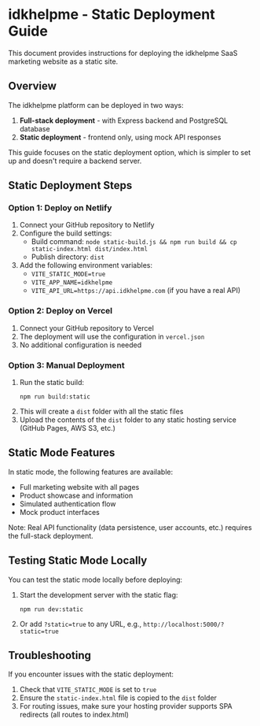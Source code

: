 # idkhelpme - Static Deployment Guide

This document provides instructions for deploying the idkhelpme SaaS marketing website as a static site.

## Overview

The idkhelpme platform can be deployed in two ways:
1. **Full-stack deployment** - with Express backend and PostgreSQL database
2. **Static deployment** - frontend only, using mock API responses

This guide focuses on the static deployment option, which is simpler to set up and doesn't require a backend server.

## Static Deployment Steps

### Option 1: Deploy on Netlify

1. Connect your GitHub repository to Netlify
2. Configure the build settings:
   - Build command: `node static-build.js && npm run build && cp static-index.html dist/index.html`
   - Publish directory: `dist`
3. Add the following environment variables:
   - `VITE_STATIC_MODE=true`
   - `VITE_APP_NAME=idkhelpme`
   - `VITE_API_URL=https://api.idkhelpme.com` (if you have a real API)

### Option 2: Deploy on Vercel

1. Connect your GitHub repository to Vercel
2. The deployment will use the configuration in `vercel.json`
3. No additional configuration is needed

### Option 3: Manual Deployment

1. Run the static build:
   ```
   npm run build:static
   ```
2. This will create a `dist` folder with all the static files
3. Upload the contents of the `dist` folder to any static hosting service (GitHub Pages, AWS S3, etc.)

## Static Mode Features

In static mode, the following features are available:
- Full marketing website with all pages
- Product showcase and information
- Simulated authentication flow
- Mock product interfaces

Note: Real API functionality (data persistence, user accounts, etc.) requires the full-stack deployment.

## Testing Static Mode Locally

You can test the static mode locally before deploying:

1. Start the development server with the static flag:
   ```
   npm run dev:static
   ```
2. Or add `?static=true` to any URL, e.g., `http://localhost:5000/?static=true`

## Troubleshooting

If you encounter issues with the static deployment:

1. Check that `VITE_STATIC_MODE` is set to `true`
2. Ensure the `static-index.html` file is copied to the `dist` folder
3. For routing issues, make sure your hosting provider supports SPA redirects (all routes to index.html)